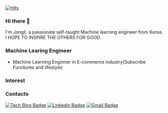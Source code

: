 <div align=left>

[![Hits](https://hits.seeyoufarm.com/api/count/incr/badge.svg?url=https%3A%2F%2Fgithub.com%2FJIPiration%2Fhit-counter&count_bg=%2379C83D&title_bg=%23555555&icon=&icon_color=%23E7E7E7&title=hits&edge_flat=false)](https://hits.seeyoufarm.com)

</div>

### Hi there 👋

I'm Jongil, a passionate self-taught Machine learning engineer from Korea.<br>
I HOPE TO INSPIRE THE OTHERS FOR GOOD.

### Machine Learing Engineer
- Machine Learning Enginner in E-commerce industry(Subscribe Furnitures and lifestyle)

### Interest



### Contacts

[![Tech Blog Badge](http://img.shields.io/badge/-Tech%20blog-black?style=flat-square&logo=github&link=https://jipiration.github.io/)](https://jipiration.github.io/)
[![Linkedin Badge](https://img.shields.io/badge/-LinkedIn-blue?style=flat-square&logo=Linkedin&logoColor=white&link=https://https://www.linkedin.com/in/jongil-park-a3b4a61b8/)](https://www.linkedin.com/in/jongil-park-a3b4a61b8/)
[![Gmail Badge](https://img.shields.io/badge/Gmail-d14836?style=flat-square&logo=Gmail&logoColor=white&link=mailto:jipiration@gmail.com)](mailto:jipiration@gmail.com)



<!--
**JIPiration/JIPiration** is a ✨ _special_ ✨ repository because its `README.md` (this file) appears on your GitHub profile.


Here are some ideas to get you started:

- 🔭 I’m currently working on ...
- 🌱 I’m currently learning ...
- 👯 I’m looking to collaborate on ...
- 🤔 I’m looking for help with ...
- 💬 Ask me about ...
- 📫 How to reach me: ...
- 😄 Pronouns: ...
- ⚡ Fun fact: ...
-->
